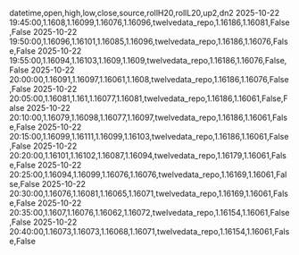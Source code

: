 datetime,open,high,low,close,source,rollH20,rollL20,up2,dn2
2025-10-22 19:45:00,1.1608,1.16099,1.16076,1.16096,twelvedata_repo,1.16186,1.16081,False,False
2025-10-22 19:50:00,1.16096,1.16101,1.16085,1.16096,twelvedata_repo,1.16186,1.16076,False,False
2025-10-22 19:55:00,1.16094,1.16103,1.1609,1.1609,twelvedata_repo,1.16186,1.16076,False,False
2025-10-22 20:00:00,1.16091,1.16097,1.16061,1.1608,twelvedata_repo,1.16186,1.16076,False,False
2025-10-22 20:05:00,1.16081,1.161,1.16077,1.16081,twelvedata_repo,1.16186,1.16061,False,False
2025-10-22 20:10:00,1.16079,1.16098,1.16077,1.16097,twelvedata_repo,1.16186,1.16061,False,False
2025-10-22 20:15:00,1.16099,1.16111,1.16099,1.16103,twelvedata_repo,1.16186,1.16061,False,False
2025-10-22 20:20:00,1.16101,1.16102,1.16087,1.16094,twelvedata_repo,1.16179,1.16061,False,False
2025-10-22 20:25:00,1.16094,1.16099,1.16076,1.16076,twelvedata_repo,1.16169,1.16061,False,False
2025-10-22 20:30:00,1.16076,1.16081,1.16065,1.16071,twelvedata_repo,1.16169,1.16061,False,False
2025-10-22 20:35:00,1.1607,1.16076,1.16062,1.16072,twelvedata_repo,1.16154,1.16061,False,False
2025-10-22 20:40:00,1.16073,1.16073,1.16068,1.16071,twelvedata_repo,1.16154,1.16061,False,False
